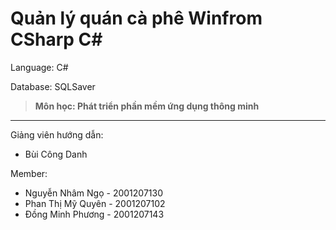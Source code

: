 # Quản lý quán cà phê Winfrom CSharp C#
<p>Language: C#</p>
<p>Database: SQLSaver </p>

>**Môn học: Phát triển phần mềm ứng dụng thông minh**

<hr/>
<p>Giảng viên hướng dẫn:</p>
<ul>
  <li>Bùi Công Danh</li>
</ul>
<p>Member:</p>
<ul>
  <li>Nguyễn Nhâm Ngọ - 2001207130</li>
  <li>Phan Thị Mỹ Quyên - 2001207102</li>
  <li>Đồng Minh Phương - 2001207143</li>
</ul>

